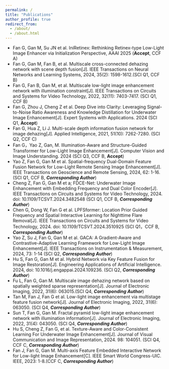 ```yaml
---
permalink: /
title: "Publications"
author_profile: true
redirect_from: 
  - /about/
  - /about.html
---
```


*	Fan G, Gan M, Su JN et al. IniRetinex: Rethinking Retinex-type Low-Light Image Enhancer via Initialization Perspective, AAAI 2025 (**Accept**, CCF A)
*	Fan G, Gan M, Fan B, et al. Multiscale cross-connected dehazing network with scene depth fusion[J]. IEEE Transactions on Neural Networks and Learning Systems, 2024, 35(2): 1598-1612.(SCI Q1, CCF B)
*	Fan G, Fan B, Gan M, et al. Multiscale low-light image enhancement network with illumination constraint[J]. IEEE Transactions on Circuits and Systems for Video Technology, 2022, 32(11): 7403-7417. (SCI Q1, CCF B)
*	Fan G, Zhou J, Cheng Z et al. Deep Dive into Clarity: Leveraging Signal-to-Noise Ratio Awareness and Knowledge Distillation for Underwater Image Enhancement[J]. Expert Systems with Applications. 2024 (SCI Q1, **Accept**)
*	Fan G, Hua Z, Li J. Multi-scale depth information fusion network for image dehazing[J]. Applied Intelligence, 2021, 51(10): 7262-7280. (SCI Q2, CCF C)
*	Fan G，Yao Z, Gan, M. Illumination-Aware and Structure-Guided Transformer for Low-Light Image Enhancement[J]. Computer Vision and Image Understanding. 2024 (SCI Q3, CCF B, **Accept**)
*	Yao Z, Fan G, Gan M et al. Spatial-frequency Dual-Domain Feature Fusion Network for Low-Light Remote Sensing Image Enhancement[J]. IEEE Transactions on Geoscience and Remote Sensing, 2024, 62: 1-16. (SCI Q1, CCF B, ***Corresponding Author***)
*	Cheng Z, Fan G, Gan M et a; FDCE-Net: Underwater Image Enhancement with Embedding Frequency and Dual Color Encoder[J]. IEEE Transactions on Circuits and Systems for Video Technology, 2024. doi: 10.1109/TCSVT.2024.3482548 (SCI Q1, CCF B, ***Corresponding Author***)
*	Chen G, Dong W, Fan G et al. LPFSformer: Location Prior Guided Frequency and Spatial Interactive Learning for Nighttime Flare Removal[J]. IEEE Transactions on Circuits and Systems for Video Technology, 2024. doi: 10.1109/TCSVT.2024.3510925 (SCI Q1，CCF B, ***Corresponding Author***)
*	Yao Z, Su J, Fan G, Gan M et al. GACA: A Gradient-Aware and Contrastive-Adaptive Learning Framework for Low-Light Image Enhancement[J]. IEEE Transactions on Instrumentation & Measurement, 2024, 73: 1-14 (SCI Q2, ***Corresponding Author***)
*	Hu S, Fan G, Gan M et al. Hybrid Network via Key Feature Fusion for Image Restoration[J]. Engineering Applications of Artificial Intelligence. 2024, doi: 10.1016/j.engappai.2024.109236. (SCI Q2, ***Corresponding Author***)
* Fu L, Fan G, Gan M. Multiscale image dehazing network based on spatially weighted sparse representation[J]. Journal of Electronic Imaging, 2022, 31(6): 063015.(SCI Q4, ***Corresponding Author***)
* Tan M, Fan J, Fan G et al. Low-light image enhancement via multistage feature fusion network[J]. Journal of Electronic Imaging, 2022, 31(6): 063050. (SCI Q4, ***Corresponding Author***)
* Sun T, Fan G, Gan M. Fractal pyramid low-light image enhancement network with illumination information[J]. Journal of Electronic Imaging, 2022, 31(4): 043050. (SCI Q4, ***Corresponding Author***)
* Hu S, Cheng Z, Fan G, et al. Texture-Aware and Color-Consistent Learning For Underwater Image Enhancement[J]. Journal of Visual Communication and Image Representation, 2024. 98: 104051. (SCI Q4, CCF C, ***Corresponding Author***)
* Fan J, Fan G, Gan M. Multi-axis Feature Embedded Interactive Network for Low-light Image Enhancement[C]. IEEE Smart World Congress-UIC. IEEE, 2023: 1-8.(CCF C, ***Corresponding Author***)
